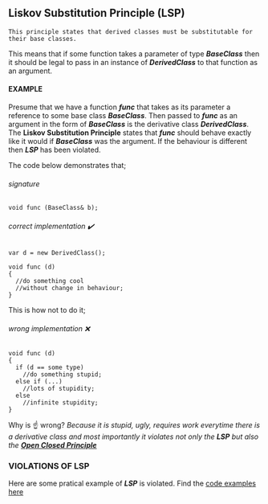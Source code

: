 ## Liskov Substitution Principle (LSP)

```
This principle states that derived classes must be substitutable for their base classes.
```

This means that if some function takes a parameter of type **_BaseClass_** then it should be legal to pass in an instance of **_DerivedClass_** to that function as an argument.

#### EXAMPLE

Presume that we have a function **_func_** that takes as its parameter a reference to some base class **_BaseClass_**.
Then passed to **_func_** as an argument in the form of **_BaseClass_** is the derivative class **_DerivedClass_**.
The **Liskov Substitution Principle** states that **_func_** should behave exactly like it would if **_BaseClass_** was the argument.
If the behaviour is different then **_LSP_** has been violated.

The code below demonstrates that;

###### *signature*
```
void func (BaseClass& b);
```

###### *correct implementation* ✔️
```
var d = new DerivedClass();

void func (d)
{
  //do something cool
  //without change in behaviour;
}
```

This is how not to do it;
###### *wrong implementation* ❌
```
void func (d)
{
  if (d == some type)
    //do something stupid;
  else if (...)
    //lots of stupidity;
  else
    //infinite stupidity;
}
```

Why is ☝️ wrong?
_Because it is stupid, ugly, requires work everytime there is a derivative class and most importantly it violates not only the **LSP** but also the **[Open Closed Principle](../documentation/ocp.md)**_


### VIOLATIONS OF LSP

Here are some pratical example of **_LSP_** is violated. Find the [code examples here](../../src/lsp)
